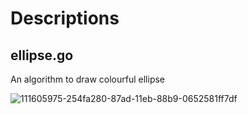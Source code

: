# Descriptions
## ellipse.go
An algorithm to draw colourful ellipse

![111605975-254fa280-87ad-11eb-88b9-0652581ff7df](https://user-images.githubusercontent.com/20123683/111606690-e66e1c80-87ad-11eb-938e-31975dfe2896.png)
